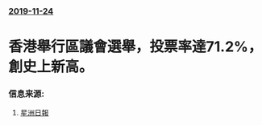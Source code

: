 ### [2019-11-24](/news/2019/11/24/index.md)

##### 
# 香港舉行區議會選舉，投票率達71.2%，創史上新高。 




### 信息来源:

1. [星洲日報](https://www.sinchew.com.my/content/content_2152501.html)
